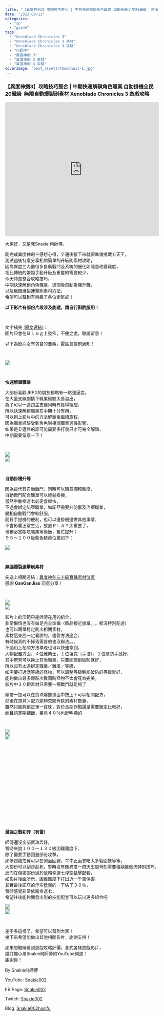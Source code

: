 ```yaml
---
title: "【異度神劍3】攻略技巧整合 | 中期快速解鎖角色職業 自動掛機全民20職級  無限自動爆裂刷素材 |  Xenoblade Chronicles 3 遊戲攻略"
date: "2022-08-11"
categories: 
  - "sp"
  - "guide"
tags: 
  - "Xenoblade Chronicles 3"
  - "Xenoblade Chronicles 3 素材"
  - "Xenoblade Chronicles 3 攻略"
  - "何師傅"
  - "異度神劍 3"
  - "異度神劍 3 素材"
  - "異度神劍 3 攻略"
coverImage: "post_assets/thumbnail-1.jpg"
---
```


### 【異度神劍3】攻略技巧整合 | 中期快速解鎖角色職業 自動掛機全民20職級  無限自動爆裂刷素材  Xenoblade Chronicles 3 遊戲攻略

  
<iframe width="100%" height="440"src="https://www.youtube.com/embed/VdC8V3NSSpM"
  title="YouTube video player" frameborder="0" allow="accelerometer; autoplay;
  clipboard-write; encrypted-media; gyroscope; picture-in-picture; web-share"
  referrerpolicy="strict-origin-when-cross-origin" allowfullscreen></iframe>

  
大家好，又是我Snakie 何師傅。  

  
剛完成異度神劍三感想心得，全通後接下來就要準備挑戰五天王，  
測試過後特意分享相關簡單的升級刷素材攻略，  
因為異度三內置很多自動戰鬥及系統的優化如隨意改變難度，  
相比傳統的繁複手動升級及重覆的需要較少，  
今天特意整合攻略技巧，  
中期快速解鎖角色職業，通關後自動掛機升職，  
以及無限爆裂連擊刷素材方法，  
希望可以幫到有興趣了各位銜尾蛇！  

  
**以下影片有部份片段涉及劇透，請自行斟酌服用！**  

  
   

  
文字補完 [(原文連結)](https://snakie002hosifu.blog/xb3-guide/)：  
圖片只會在Ｂｌｏｇ上發佈，不便之處，敬請留意！  

  
以下為影片沒有包含的要素，雷區會提前通知！  

  
   

  
![](post_assets/23-1024x576.jpg)  

  
   

  
**快速解鎖職業**  

  
大部份喜歡JRPG的朋友都略有一點強逼症，  
在大量支線劇情下職業經驗太易溢出，  
為了可以一邊跑主支線同時有獲得經驗，  
所以快速解鎖職業在中期十分有用，  
可以用上影片中的方法解鎖後繼續旅程，  
因為職業經驗受到角色對相關職業適性影響，  
如果是Ｄ適性的話可能需要多打幾只才可完全解鎖，  
中期需要留意一下！  

  
   

  
![](post_assets/1-1-1024x576.jpg)  
![](post_assets/7-1024x576.jpg)  

  
   

  
**自動掛機升等**  

  
因為這代有自動戰鬥，同時可以隨意調較難度，  
自動戰鬥配合簡單可以輕鬆掛機，  
當然手動幸運七必定會較快，  
不過會綁定諾亞職業，如諾亞需要升防禦及治療職業，  
變相自動戰鬥會較舒服，  
而且手提機的便利，也可以邊掛機邊做其他事情，  
不會影響正常生活，放置ＰＬＡＹ太重要了，  
也務必定期吃職業等級飯，幫忙提升；  
９５～１００級藍色精英位置如下：  

  
![](post_assets/2-1-1024x576.jpg)  

  
   

  
**無腦爆裂連擊刷素材**  

  
先送上相關連結：[異度神劍三十級寶珠素材位置](https://forum.gamer.com.tw/C.php?bsn=1372&snA=5279&tnum=2)  
感謝 **GanGanJiao** 同意分享！  

  
   

  
![](post_assets/5-1-1024x576.jpg)  
![](post_assets/4-1-1024x576.jpg)  

  
影片上的示範只是師傅在用的組合，  
非常懶惰也沒有做足完全準備（飾品接近放棄。。。都沒特別配過）  
也可以簡單穩定刷出相關素材，  
素材這東西一定看臉的，儘管方法適合，  
有時候真的不掉落需要的也沒辦法。。。  
不過用上相關方法早晚也可以快速拿到，  
人物配置方面，４位雅樂士，１位坦克（手控），１位破防手就好，  
其中聖奈可以換上其他職業，只要能做到破防就好，  
所以沒有太過綁定職業／難度／等級，  
如需要打過低等級的怪物，可以調整等級到能破防的等級就好，  
能夠做出最多爆裂次數同時怪物不太會死為完美，  
影片中３０顆素材只需要一場戰鬥就足夠了  

  
順帶一提可以在寶珠熔鍊畫面中按上＋可以相關配方，  
然後在道具＞配方能夠查閱尚缺的素材數量，  
雖然只能夠鎖定單一寶珠，對於長期作戰還是需要鎖定比較好，  
而且請定期補飯，畢竟４０％也挺明顯的  

  
   

  
![](post_assets/44-1024x576.jpg)  
![](post_assets/10-1024x576.jpg)  

  
   

  
   

  
   

  
   

  
   

  
   

  
   

  
   

  
   

  
**最強之戰初評（有雷）**  

  
師傅還沒全部寶珠弄好，  
暫時來說１００～１３０級困難難度下，  
除了需要手動回避部份攻擊，  
如慘烈龍拍翼可以在側面回避，牛牛正面會吃太多範圍技等等，  
大部份可以刮沙刮死，暫時沒有像異度一四天王般苛刻需要梅姨推倒流特別技巧，  
反而在傷害部份過於依賴幸運七浮空猛擊配套，  
如影片後面所示，困難難度下打出近一千萬傷害，  
其實最後諾亞的浮空猛擊的一下佔了３０％，  
暫時感覺非常依賴幸運七，  
希望往後能夠開發出別的技能配套可以玩出更多組合吧  

  
![](post_assets/55-1-1024x576.jpg)  
![](post_assets/66-1024x576.jpg)  

  
   

  
差不多這樣了，希望可以幫到大家！  
接下來希望能做出其他相關影片，謝謝支持！  

  
如果想繼續看到遊戲攻略評價，各式各樣遊戲影片，  
請訂閱小弟Snakie何師傅的YouTube頻道！  
謝謝你！  

  
By Snakie何師傅  

  
YouTube: [Snakie002](https://www.youtube.com/channel/UCDOMLG_RBSoqVHK3sIYJeLA)  

  
FB Page: [Snakie002](https://www.facebook.com/Snakie002/)  

  
Twitch: [Snakie002](https://www.twitch.tv/snakie002/)  

  
Blog: [Snakie002hosifu](https://snakie002hosifu.blog/)
